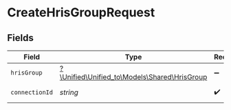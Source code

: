 # CreateHrisGroupRequest


## Fields

| Field                                                                            | Type                                                                             | Required                                                                         | Description                                                                      |
| -------------------------------------------------------------------------------- | -------------------------------------------------------------------------------- | -------------------------------------------------------------------------------- | -------------------------------------------------------------------------------- |
| `hrisGroup`                                                                      | [?\Unified\Unified_to\Models\Shared\HrisGroup](../../Models/Shared/HrisGroup.md) | :heavy_minus_sign:                                                               | N/A                                                                              |
| `connectionId`                                                                   | *string*                                                                         | :heavy_check_mark:                                                               | ID of the connection                                                             |